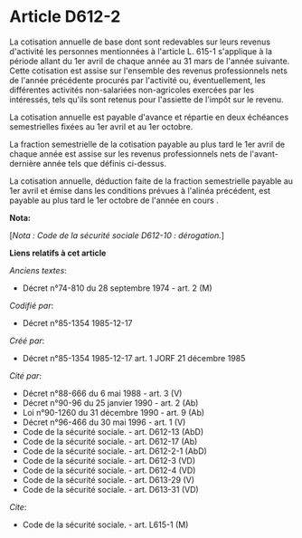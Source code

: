 # Article D612-2

La cotisation annuelle de base dont sont redevables sur leurs revenus d'activité les personnes mentionnées à l'article L.
615-1 s'applique à la période allant du 1er avril de chaque année au 31 mars de l'année suivante. Cette cotisation est assise
sur l'ensemble des revenus professionnels nets de l'année précédente procurés par l'activité ou, éventuellement, les
différentes activités non-salariées non-agricoles exercées par les intéressés, tels qu'ils sont retenus pour l'assiette de
l'impôt sur le revenu. 

La cotisation annuelle est payable d'avance et répartie en deux échéances semestrielles fixées au 1er avril et au 1er
octobre. 

La fraction semestrielle de la cotisation payable au plus tard le 1er avril de chaque année est assise sur les revenus
professionnels nets de l'avant-dernière année tels que définis ci-dessus. 

La cotisation annuelle, déduction faite de la fraction semestrielle payable au 1er avril et émise dans les conditions prévues
à l'alinéa précédent, est payable au plus tard le 1er octobre de l'année en cours    .

**Nota:**

[*Nota : Code de la sécurité sociale D612-10 : dérogation.*]

**Liens relatifs à cet article**

_Anciens textes_:

  - Décret n°74-810 du 28 septembre 1974 - art. 2 (M)

_Codifié par_:

  - Décret n°85-1354 1985-12-17

_Créé par_:

  - Décret n°85-1354 1985-12-17 art. 1 JORF 21 décembre 1985

_Cité par_:

  - Décret n°88-666 du 6 mai 1988 - art. 3 (V)
  - Décret n°90-96 du 25 janvier 1990 - art. 2 (Ab)
  - Loi n°90-1260 du 31 décembre 1990 - art. 9 (Ab)
  - Décret n°96-466 du 30 mai 1996 - art. 1 (V)
  - Code de la sécurité sociale. - art. D612-13 (AbD)
  - Code de la sécurité sociale. - art. D612-17 (Ab)
  - Code de la sécurité sociale. - art. D612-2-1 (AbD)
  - Code de la sécurité sociale. - art. D612-3 (VD)
  - Code de la sécurité sociale. - art. D612-4 (VD)
  - Code de la sécurité sociale. - art. D613-29 (V)
  - Code de la sécurité sociale. - art. D613-31 (VD)

_Cite_:

  - Code de la sécurité sociale. - art. L615-1 (M)

